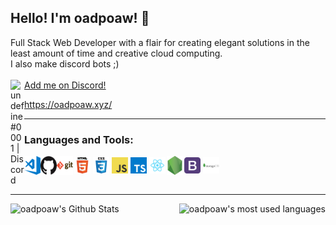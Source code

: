 ## Hello! I'm oadpoaw! 👋

Full Stack Web Developer with a flair for creating elegant solutions in the least amount of time and creative cloud computing. <br /> 
I also make discord bots ;) <br /> <br />
[Add me on Discord! <img align="left" alt="undefine#0001 | Discord" width="22px" src="https://cdn.jsdelivr.net/npm/simple-icons@3.4.0/icons/discord.svg" />](https://dsc.bio/undefine)

https://oadpoaw.xyz/

---

### Languages and Tools:

<div style="display: flex;">
<img alt="Visual Studio Code" width="26px" src="https://raw.githubusercontent.com/github/explore/80688e429a7d4ef2fca1e82350fe8e3517d3494d/topics/visual-studio-code/visual-studio-code.png" />
<img alt="GitHub" width="26px" src="https://raw.githubusercontent.com/github/explore/78df643247d429f6cc873026c0622819ad797942/topics/github/github.png" />
<img alt="Git" width="26px" src="https://raw.githubusercontent.com/github/explore/80688e429a7d4ef2fca1e82350fe8e3517d3494d/topics/git/git.png" />
<img style="margin: 2px" alt="HTML5" width="26px" src="https://raw.githubusercontent.com/github/explore/80688e429a7d4ef2fca1e82350fe8e3517d3494d/topics/html/html.png" />
<img style="margin: 2px" alt="CSS3" width="26px" src="https://raw.githubusercontent.com/github/explore/80688e429a7d4ef2fca1e82350fe8e3517d3494d/topics/css/css.png" />
<img style="margin: 2px" alt="JavaScript" width="26px" src="https://raw.githubusercontent.com/github/explore/80688e429a7d4ef2fca1e82350fe8e3517d3494d/topics/javascript/javascript.png" />
<img style="margin: 2px" alt="Typescript" width="26px" src="https://raw.githubusercontent.com/github/explore/80688e429a7d4ef2fca1e82350fe8e3517d3494d/topics/typescript/typescript.png" />
<img style="margin: 2px" alt="React" width="26px" src="https://raw.githubusercontent.com/github/explore/80688e429a7d4ef2fca1e82350fe8e3517d3494d/topics/react/react.png" />
<img alt="Node.js" width="26px" src="https://raw.githubusercontent.com/github/explore/80688e429a7d4ef2fca1e82350fe8e3517d3494d/topics/nodejs/nodejs.png" />
<img style="margin: 2px" alt="Bootstrap" width="26px" src="https://raw.githubusercontent.com/github/explore/80688e429a7d4ef2fca1e82350fe8e3517d3494d/topics/bootstrap/bootstrap.png" />
<img style="margin: 2px" alt="MongoDB" width="26px" src="https://raw.githubusercontent.com/github/explore/80688e429a7d4ef2fca1e82350fe8e3517d3494d/topics/mongodb/mongodb.png" />
  
</div>
<br />

---

<img align="right" alt="oadpoaw's most used languages" src="https://github-readme-stats.vercel.app/api/top-langs/?username=oadpoaw&langs_count=8&layout=compact" />
<img align="left" alt="oadpoaw's Github Stats" src="https://github-readme-stats.vercel.app/api?username=oadpoaw&show_icons=true&hide_border=true" />
